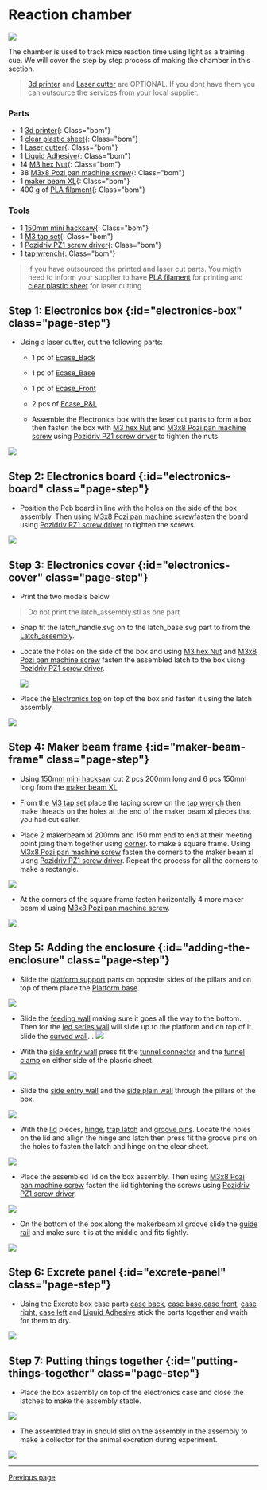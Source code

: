 [3d printer]:Parts/3dprinter.md ""
[Laser cutter]:Parts/Lasercutter.md ""
[PLA filament]:Parts/PLAfilament.md ""
[clear plastic sheet]:Parts/ClearSheet.md ""
[maker beam XL]:Parts/MakerBeamXL.md ""
[150mm mini hacksaw]:Parts/Hacksaw.md ""
[M3 tap set]:Parts/M3tapset.md ""
[tap wrench]:Parts/Tapwrench.md ""
[2mm Hex key]:Parts/2mmHexkey.md ""
[Pozidriv PZ1 screw driver]:Parts/PozidrivPZ1.md ""
[M3x8 Pozi pan machine screw]:Parts/M3X12mmPozipanscrews.md ""
[M3 hex Nut]:Parts/M3hexnut.md ""
[Liquid Adhesive]:Parts/Adhesive.md ""


# Reaction chamber
![](images/Ass_full.PNG "")

The chamber is used to track mice reaction time using light as a training cue. We will cover the step by step process of making the chamber in this section. 
> [3d printer] and  [Laser cutter]  are OPTIONAL. If you dont have them you can outsource the services from your local supplier. 



### Parts 

* 1 [3d printer]{: Class="bom"} 
* 1 [clear plastic sheet]{: Class="bom"} 
* 1 [Laser cutter]{: Class="bom"} 
* 1 [Liquid Adhesive]{: Class="bom"} 
* 14 [M3 hex Nut]{: Class="bom"} 
* 38 [M3x8 Pozi pan machine screw]{: Class="bom"} 
* 1 [maker beam XL]{: Class="bom"} 
* 400 g of [PLA filament]{: Class="bom"} 


### Tools 

* 1 [150mm mini hacksaw]{: Class="bom"} 
* 1 [M3 tap set]{: Class="bom"} 
* 1 [Pozidriv PZ1 screw driver]{: Class="bom"} 
* 1 [tap wrench]{: Class="bom"} 




> If you have outsourced the printed and laser cut parts.  You migth need to inform your supplier to have  [PLA filament] for printing and [clear plastic sheet] for laser cutting.


## Step 1: Electronics box {:id="electronics-box" class="page-step"}
 + Using a laser cutter, cut the following parts:
     + 1 pc of [Ecase_Back](models/Ecase_Back.svg "")
     + 1 pc of [Ecase_Base](models/Ecase_Base.svg "")
     + 1 pc of [Ecase_Front](models/Ecase_Front.svg "")
     +  2 pcs of [Ecase_R&L](models/Ecase_RnL.svg "")

   + Assemble the Electronics box with the laser cut parts to form a box then fasten the box with [M3 hex Nut] and  [M3x8 Pozi pan machine screw] using [Pozidriv PZ1 screw driver] to tighten the nuts.

![](images/Electronics_base.PNG "")

## Step 2: Electronics board {:id="electronics-board" class="page-step"}

   + Position the Pcb board in line with the holes on the side of the box assembly. Then using  [M3x8 Pozi pan machine screw]fasten the board using  [Pozidriv PZ1 screw driver] to tighten the screws.

![](images/Electronics_base1.PNG "")

## Step 3: Electronics cover {:id="electronics-cover" class="page-step"}

  + Print the two models below
[](models/Latch_handle.stl "") 

[](models/Latch_base.stl "")

> Do not print the latch_assembly.stl as one part 

   + Snap fit the latch_handle.svg on to the latch_base.svg part to from the [Latch_assembly](models/Latch_assembly.stl "").


 + Locate the holes on the side of the box and using [M3 hex Nut] and [M3x8 Pozi pan machine screw] fasten the assembled latch to the box uisng [Pozidriv PZ1 screw driver].   

   ![](images/Electronics_base2.PNG "")

 + Place the [Electronics top](models/Electronics_top.stl "") on top of the box and fasten it using the latch assembly.

![](images/Electronics_base3.PNG "")

## Step 4: Maker beam frame {:id="maker-beam-frame" class="page-step"}

 + Using [150mm mini hacksaw] cut 2 pcs 200mm long and 6 pcs 150mm long from the [maker beam XL]
 
  + From the [M3 tap set] place the taping screw on the [tap wrench] then make threads on the holes at the end of the maker beam xl pieces that you had cut ealier. 

  + Place 2 makerbeam xl 200mm and 150 mm end to end at their meeting point joing them together using [corner](models/corner.stl ""). to make a square frame. Using [M3x8 Pozi pan machine screw] fasten the corners to the maker beam xl uisng [Pozidriv PZ1 screw driver]. Repeat the process for all the corners to make a rectangle.

  ![](images/Maker_base.PNG "")

  + At the corners of the square frame fasten horizontally 4 more maker beam xl using [M3x8 Pozi pan machine screw].  

![](images/Maker_base1.PNG "")

## Step 5: Adding the enclosure {:id="adding-the-enclosure" class="page-step"}

 + Slide the [platform support](models/Platform_support.svg "") parts on opposite sides of the pillars and on top of them place the [Platform base](models/Platform_base.svg "").

![](images/Maker_base2.PNG "")

 + Slide the [feeding wall](models/Feeding_wall.stl "") making sure it goes all the way to the bottom. Then for the [led series wall](models/Led_series_wall.stl "") will slide up to the platform and on top of it slide the [curved wall](models/Curved_wall.stl "").
.
![](images/Maker_base3.PNG "")

+ With the [side entry wall](models/Side_entry_wall.svg "") press fit the [tunnel connector](models/Tunnel_connector.stl "") and the [tunnel clamp](models/Tunnel_clamp.stl "") on either side of the plasric sheet.

![](images/Side_entry_wall.PNG "")

+ Slide the [side entry wall](models/Side_entry_wall.svg "") and the [side plain wall](models/Side_plain_wall.svg "") through the pillars of the box.

![](images/Maker_base4.PNG "")

+ With the [lid](models/Lid.svg "") pieces, [hinge](models/Hinge.stl ""), [trap latch](models/Trap_latch.stl "") and [groove pins](models/Grooved_pin.stl ""). Locate the holes on the lid and allign the hinge and latch then press fit the groove pins on the holes to fasten the latch and hinge on the clear sheet.

![](images/Lid_assembly.PNG "")

+ Place the assembled lid on the box assembly. Then using [M3x8 Pozi pan machine screw] fasten the lid tightening the screws using [Pozidriv PZ1 screw driver].  

![](images/Maker_base5.PNG "")

+ On the bottom of the box along the makerbeam xl groove slide the [guide rail](models/Guide_rail.svg "") and make sure it is at the middle and fits tightly.

![](images/Maker_base6.PNG "")

## Step 6: Excrete panel {:id="excrete-panel" class="page-step"}

+ Using the Excrete box case parts [case back](models/Excrete_panel_RnL.svg ""), [case base](models/Excrete_panel_base.svg ""),[case front](models/Excrete_panel_RnL.svg ""), [case right](models/Excrete_panel_FnB.svg ""), [case left](models/Excrete_panel_FnB.svg "") and [Liquid Adhesive] stick the parts together and waith for them to dry.

![](images/Excrete_panel.PNG "")

## Step 7: Putting things together {:id="putting-things-together" class="page-step"}

+ Place the box assembly on top of the electronics case and close the latches to make the assembly stable.

![](images/Ass1.PNG "")




+ The assembled tray in should slid on the assembly in the assembly to make a collector for the animal excretion during experiment.

![](images/Ass_full.PNG "")

<!-- GitBuilding Nav -->
---

[Previous page](testpage1.md)